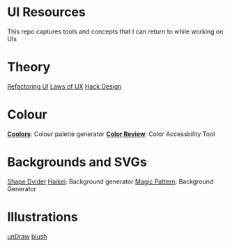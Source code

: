 # UI Resources
This repo captures tools and concepts that I can return to while working on UIs


# Theory
[Refactoring UI](https://www.refactoringui.com/)
[Laws of UX](https://lawsofux.com/)
[Hack Design](https://hackdesign.org/lessons)

# Colour
**[Coolors](https://coolors.co/)**: Colour palette generator
**[Color Review](https://color.review/)**: Color Accessbility Tool

# Backgrounds and SVGs
[Shape Dvider](https://www.shapedivider.app/)
[Haikei](https://haikei.app/): Background generator
[Magic Pattern](https://www.magicpattern.design/tools/css-backgrounds): Background Generator

# Illustrations
[unDraw](https://undraw.co/illustrations)
[blush](https://blush.design/)
